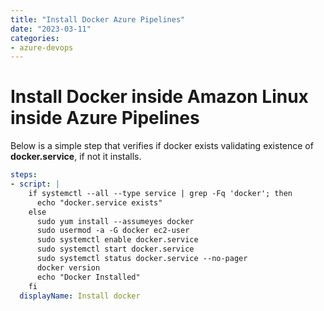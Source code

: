 ```yaml
---
title: "Install Docker Azure Pipelines"
date: "2023-03-11"
categories: 
- azure-devops
---
```


# Install Docker inside Amazon Linux inside Azure Pipelines

Below is a simple step that verifies if docker exists validating existence of **docker.service**, if not it installs.

```yaml 
steps:
- script: |
    if systemctl --all --type service | grep -Fq 'docker'; then    
      echo "docker.service exists"
    else
      sudo yum install --assumeyes docker
      sudo usermod -a -G docker ec2-user
      sudo systemctl enable docker.service
      sudo systemctl start docker.service
      sudo systemctl status docker.service --no-pager
      docker version
      echo "Docker Installed"
    fi
  displayName: Install docker
```
